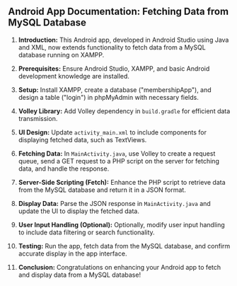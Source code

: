 ## Android App Documentation: Fetching Data from MySQL Database 

1. **Introduction:** This Android app, developed in Android Studio using Java and XML, now extends functionality to fetch data from a MySQL database running on XAMPP.

2. **Prerequisites:** Ensure Android Studio, XAMPP, and basic Android development knowledge are installed.

3. **Setup:** Install XAMPP, create a database ("membershipApp"), and design a table ("login") in phpMyAdmin with necessary fields.

4. **Volley Library:** Add Volley dependency in `build.gradle` for efficient data transmission.

5. **UI Design:** Update `activity_main.xml` to include components for displaying fetched data, such as TextViews.

6. **Fetching Data:** In `MainActivity.java`, use Volley to create a request queue, send a GET request to a PHP script on the server for fetching data, and handle the response.

7. **Server-Side Scripting (Fetch):** Enhance the PHP script to retrieve data from the MySQL database and return it in a JSON format.

8. **Display Data:** Parse the JSON response in `MainActivity.java` and update the UI to display the fetched data.

9. **User Input Handling (Optional):** Optionally, modify user input handling to include data filtering or search functionality.

10. **Testing:** Run the app, fetch data from the MySQL database, and confirm accurate display in the app interface.

11. **Conclusion:** Congratulations on enhancing your Android app to fetch and display data from a MySQL database!

    

